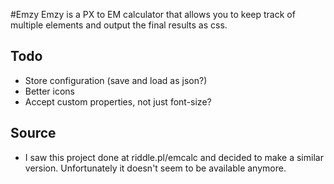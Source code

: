 #Emzy
Emzy is a PX to EM calculator that allows you to keep track of multiple elements and output the final results as css. 

## Todo
- Store configuration (save and load as json?)
- Better icons
- Accept custom properties, not just font-size?

## Source
- I saw this project done at riddle.pl/emcalc and decided to make a similar version. Unfortunately it doesn't seem to be available anymore.